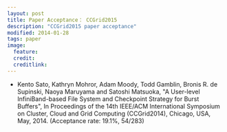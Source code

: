 ```yaml
---
layout: post
title: Paper Acceptance： CCGrid2015
description: "CCGrid2015 paper acceptance"
modified: 2014-01-28
tags: paper
image:
  feature: 
  credit: 
  creditlink: 
---
```


- Kento Sato, Kathryn Mohror, Adam Moody, Todd Gamblin, Bronis R. de Supinski, Naoya Maruyama and Satoshi Matsuoka, "A User-level InfiniBand-based File System and Checkpoint Strategy for Burst Buffers", In Proceedings of the 14th IEEE/ACM International Symposium on Cluster, Cloud and Grid Computing (CCGrid2014), Chicago, USA, May, 2014. (Acceptance rate: 19.1%, 54/283)

